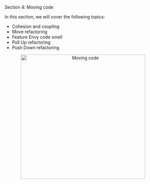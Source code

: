 Section 4: Moving code

In this section, we will cover the following topics:

- Cohesion and coupling
- Move refactoring
- Feature Envy code smell
- Pull Up refactoring
- Push Down refactoring

<p align="center">
    <img src="../../../util/src/main/resources/images/MovingCode/Introduction/moving_code_intro.png" alt="Moving code" width="400"/>
</p>
